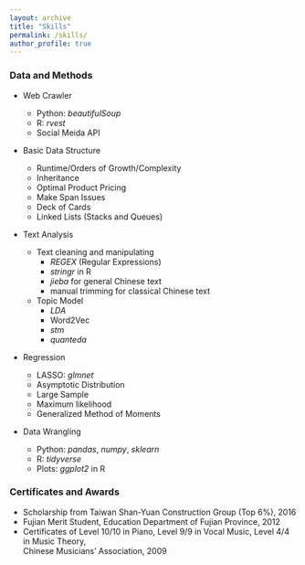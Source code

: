 ```yaml
---
layout: archive
title: "Skills"
permalink: /skills/
author_profile: true
---
```


### Data and Methods

- Web Crawler
  * Python: _beautifulSoup_
  * R: _rvest_
  * Social Meida API
  
- Basic Data Structure
  * Runtime/Orders of Growth/Complexity
  * Inheritance
  * Optimal Product Pricing
  * Make Span Issues
  * Deck of Cards
  * Linked Lists (Stacks and Queues)
  
- Text Analysis
  * Text cleaning and manipulating
    * _REGEX_ (Regular Expressions)
    * _stringr_ in R
    * _jieba_ for general Chinese text
    * manual trimming for classical Chinese text  
  * Topic Model
    * _LDA_
    * Word2Vec
    * _stm_
    * _quanteda_

- Regression
  * LASSO: _glmnet_
  * Asymptotic Distribution
  * Large Sample
  * Maximum likelihood
  * Generalized Method of Moments

- Data Wrangling
  * Python: _pandas_, _numpy_, _sklearn_
  * R: _tidyverse_
  * Plots: _ggplot2_ in R



### Certificates and Awards

- Scholarship from Taiwan Shan-Yuan Construction Group (Top 6%), 2016
- Fujian Merit Student, Education Department of Fujian Province, 2012
- Certificates of Level 10/10 in Piano, Level 9/9 in Vocal Music, Level 4/4 in Music Theory, <br/> Chinese Musicians’ Association, 2009

